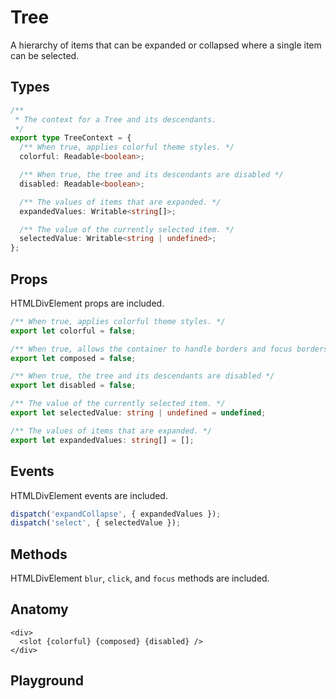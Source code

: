 <script>
    import Playground from './TreePlayground.svelte';
</script>

# Tree

A hierarchy of items that can be expanded or collapsed where a single item can be selected.

## Types

```ts
/**
 * The context for a Tree and its descendants.
 */
export type TreeContext = {
  /** When true, applies colorful theme styles. */
  colorful: Readable<boolean>;

  /** When true, the tree and its descendants are disabled */
  disabled: Readable<boolean>;

  /** The values of items that are expanded. */
  expandedValues: Writable<string[]>;

  /** The value of the currently selected item. */
  selectedValue: Writable<string | undefined>;
};
```

## Props

HTMLDivElement props are included.

```ts
/** When true, applies colorful theme styles. */
export let colorful = false;

/** When true, allows the container to handle borders and focus borders.  */
export let composed = false;

/** When true, the tree and its descendants are disabled */
export let disabled = false;

/** The value of the currently selected item. */
export let selectedValue: string | undefined = undefined;

/** The values of items that are expanded. */
export let expandedValues: string[] = [];
```

## Events

HTMLDivElement events are included.

```ts
dispatch('expandCollapse', { expandedValues });
dispatch('select', { selectedValue });
```

## Methods

HTMLDivElement `blur`, `click`, and `focus` methods are included.

## Anatomy

```svelte
<div>
  <slot {colorful} {composed} {disabled} />
</div>
```

## Playground

<Playground />
